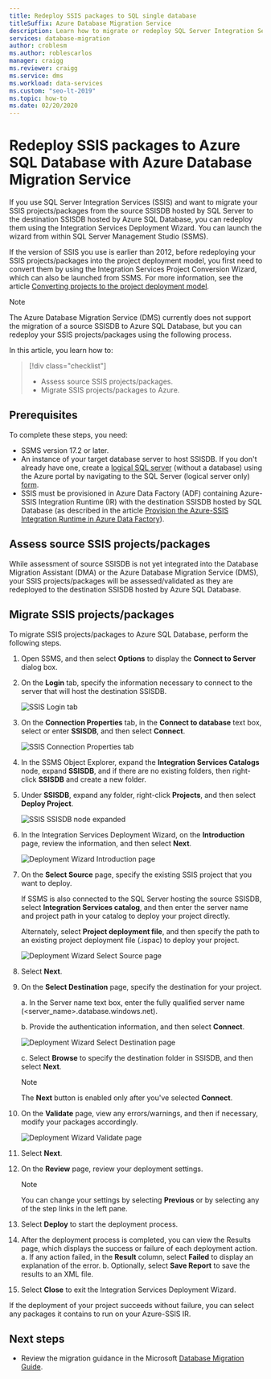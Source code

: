 ```yaml
---
title: Redeploy SSIS packages to SQL single database
titleSuffix: Azure Database Migration Service
description: Learn how to migrate or redeploy SQL Server Integration Services packages and projects to Azure SQL Database single database using the Azure Database Migration Service and Data Migration Assistant.
services: database-migration
author: croblesm
ms.author: roblescarlos
manager: craigg
ms.reviewer: craigg
ms.service: dms
ms.workload: data-services
ms.custom: "seo-lt-2019"
ms.topic: how-to
ms.date: 02/20/2020
---
```


# Redeploy SSIS packages to Azure SQL Database with Azure Database Migration Service

If you use SQL Server Integration Services (SSIS) and want to migrate your SSIS projects/packages from the source SSISDB hosted by SQL Server to the destination SSISDB hosted by Azure SQL Database, you can redeploy them using the Integration Services Deployment Wizard. You can launch the wizard from within SQL Server Management Studio (SSMS).

If the version of SSIS you use is earlier than 2012, before redeploying your SSIS projects/packages into the project deployment model, you first need to convert them by using the Integration Services Project Conversion Wizard, which can also be launched from SSMS. For more information, see the article [Converting projects to the project deployment model](/sql/integration-services/packages/deploy-integration-services-ssis-projects-and-packages#convert).

> [!NOTE]
> The Azure Database Migration Service (DMS) currently does not support the migration of a source SSISDB to Azure SQL Database, but you can redeploy your SSIS projects/packages using the following process.

In this article, you learn how to:
> [!div class="checklist"]
>
> * Assess source SSIS projects/packages.
> * Migrate SSIS projects/packages to Azure.

## Prerequisites

To complete these steps, you need:

* SSMS version 17.2 or later.
* An instance of your target database server to host SSISDB. If you don't already have one, create a [logical SQL server](/azure/azure-sql/database/logical-servers) (without a database) using the Azure portal by navigating to the SQL Server (logical server only) [form](https://portal.azure.com/#create/Microsoft.SQLServer).
* SSIS must be provisioned in Azure Data Factory (ADF) containing Azure-SSIS Integration Runtime (IR) with the destination SSISDB hosted by SQL Database (as described in the article [Provision the Azure-SSIS Integration Runtime in Azure Data Factory](../data-factory/tutorial-deploy-ssis-packages-azure.md)).

## Assess source SSIS projects/packages

While assessment of source SSISDB is not yet integrated into the Database Migration Assistant (DMA) or the Azure Database Migration Service (DMS), your SSIS projects/packages will be assessed/validated as they are redeployed to the destination SSISDB hosted by Azure SQL Database.

## Migrate SSIS projects/packages

To migrate SSIS projects/packages to Azure SQL Database, perform the following steps.

1. Open SSMS, and then select **Options** to display the **Connect to Server** dialog box.

2. On the **Login** tab, specify the information necessary to connect to the server that will host the destination SSISDB.

    ![SSIS Login tab](media/how-to-migrate-ssis-packages/dms-ssis-login-tab.png)

3. On the **Connection Properties** tab, in the **Connect to database** text box, select or enter **SSISDB**, and then select **Connect**.

    ![SSIS Connection Properties tab](media/how-to-migrate-ssis-packages/dms-ssis-conncetion-properties-tab.png)

4. In the SSMS Object Explorer, expand the **Integration Services Catalogs** node, expand **SSISDB**, and if there are no existing folders, then right-click **SSISDB** and create a new folder.

5. Under **SSISDB**, expand any folder, right-click **Projects**, and then select **Deploy Project**.

    ![SSIS SSISDB node expanded](media/how-to-migrate-ssis-packages/dms-ssis-ssisdb-node-expanded.png)

6. In the Integration Services Deployment Wizard, on the **Introduction** page, review the information, and then select **Next**.

    ![Deployment Wizard Introduction page](media/how-to-migrate-ssis-packages/dms-deployment-wizard-introduction-page.png)

7. On the **Select Source** page, specify the existing SSIS project that you want to deploy.

    If SSMS is also connected to the SQL Server hosting the source SSISDB, select **Integration Services catalog**, and then enter the server name and project path in your catalog to deploy your project directly.

    Alternately, select **Project deployment file**, and then specify the path to an existing project deployment file (.ispac) to deploy your project.

    ![Deployment Wizard Select Source page](media/how-to-migrate-ssis-packages/dms-deployment-wizard-select-source-page.png)
 
8. Select **Next**.
9. On the **Select Destination** page, specify the destination for your project.

    a. In the Server name text box, enter the fully qualified server name (<server_name>.database.windows.net).

    b. Provide the authentication information, and then select **Connect**.

    ![Deployment Wizard Select Destination page](media/how-to-migrate-ssis-packages/dms-deployment-wizard-select-destination-page.png)

    c. Select **Browse** to specify the destination folder in SSISDB, and then select **Next**.

    > [!NOTE]
    > The **Next** button is enabled only after you've selected **Connect**.

10. On the **Validate** page, view any errors/warnings, and then if necessary, modify your packages accordingly.

    ![Deployment Wizard Validate page](media/how-to-migrate-ssis-packages/dms-deployment-wizard-validate-page.png)

11. Select **Next**.

12. On the **Review** page, review your deployment settings.

    > [!NOTE]
    > You can change your settings by selecting **Previous** or by selecting any of the step links in the left pane.

13. Select **Deploy** to start the deployment process.

14. After the deployment process is completed, you can view the Results page, which displays the success or failure of each deployment action.
    a. If any action failed, in the **Result** column, select **Failed** to display an explanation of the error.
    b. Optionally, select **Save Report** to save the results to an XML file.

15. Select **Close** to exit the Integration Services Deployment Wizard.

If the deployment of your project succeeds without failure, you can select any packages it contains to run on your Azure-SSIS IR.

## Next steps

* Review the migration guidance in the Microsoft [Database Migration Guide](https://datamigration.microsoft.com/).